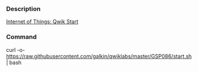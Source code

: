 ### Description

[Internet of Things: Qwik Start](https://www.qwiklabs.com/catalog?keywords=Internet%20of%20Things%3A%20Qwik%20Start)

### Command
curl -o- https://raw.githubusercontent.com/galkin/qwiklabs/master/GSP086/start.sh | bash